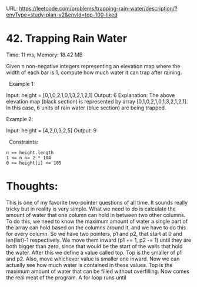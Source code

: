 URL: https://leetcode.com/problems/trapping-rain-water/description/?envType=study-plan-v2&envId=top-100-liked

# 42. Trapping Rain Water

Time: 11 ms, Memory: 18.42 MB

Given n non-negative integers representing an elevation map where the width of each bar is 1, compute how much water it can trap after raining.

 
Example 1:

Input: height = [0,1,0,2,1,0,1,3,2,1,2,1]
Output: 6
Explanation: The above elevation map (black section) is represented by array [0,1,0,2,1,0,1,3,2,1,2,1]. In this case, 6 units of rain water (blue section) are being trapped.

Example 2:

Input: height = [4,2,0,3,2,5]
Output: 9

 
Constraints:

	n == height.length
	1 <= n <= 2 * 104
	0 <= height[i] <= 105

# Thoughts:
This is one of my favorite two-pointer questions of all time. It sounds really tricky but in reality is very simple. What we need to do is calculate the amount of water that one column can hold in between two other columns. To do this, we need 
to know the maximum amount of water a single part of the array can hold based on the columns around it, and we have to do this for every column. So we have two pointers, p1 and p2, that start at 0 and len(list)-1 respectively. We move them 
inward (p1 += 1, p2 -= 1) until they are both bigger than zero, since that would be the start of the walls that hold the water. After this we define a value called top. Top is the smaller of p1 and p2. Also, move whichever value is smaller one 
inward. Now we can actually see how much water is contained in these values. Top is the maximum amount of water that can be filled without overfilling. Now comes the real meat of the program. A for loop runs until 

